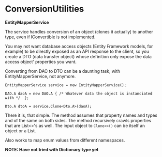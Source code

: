 # ConversionUtilities

**EntityMapperService**

The service handles conversion of an object (clones it actually) to another type, even if IConvertible is not implemented.

You may not want database access objects (Entity Framework models, for example) to be directly exposed as an API response to the client, so you create a DTO (data transfer object) whose definition only expose the data access object' properties you want.

Converting from DAO to DTO can be a daunting task, with EntityMapperService, not anymore.

`EntityMapperService service = new EntityMapperService();`

`DAO.A daoA = new DAO.A { /* Whatever data the object is instanciated with */  };`

`Dto.A dtoA = service.Clone<Dto.A>(daoA);`

There it is, that simple. The method assumes that property names and types and of the same on both sides. The method recursively crawls properties that are List<>'s as well. The input object to `Clone<>()` can be itself an object or a List.

Also works to map enum values from different namespaces.

**NOTE: Have not tried with Dictionary type yet**


